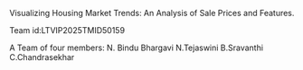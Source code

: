 Visualizing Housing Market Trends: An Analysis of Sale Prices and Features.
 
 Team id:LTVIP2025TMID50159
 
 A Team of four members:
 N. Bindu Bhargavi
 N.Tejaswini
 B.Sravanthi
 C.Chandrasekhar
